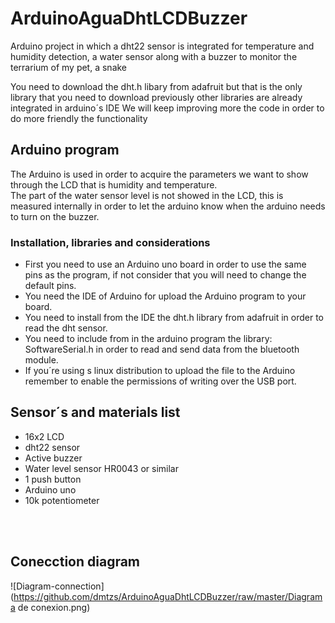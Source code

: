 # ArduinoAguaDhtLCDBuzzer
 Arduino project in which a dht22 sensor is integrated for temperature and humidity detection, a water sensor along with a buzzer to monitor the terrarium of my pet, a snake
 
 You need to download the dht.h libary from adafruit but that is the only library that you need to download previously other libraries are already integrated in arduino´s IDE
 We will keep improving more the code in order to do more friendly the functionality

## Arduino program
The Arduino is used in order to acquire the parameters we want to show through the LCD that is humidity and temperature.
<br>
The part of the water sensor level is not showed in the LCD, this is measured internally in order to let the arduino know when the arduino needs to turn on the buzzer.

### Installation, libraries and considerations
* First you need to use an Arduino uno board in order to use the same pins as the program, if not consider that you will need to change the default pins.
* You need the IDE of Arduino for upload the Arduino program to your board.
* You need to install from the IDE the dht.h library from adafruit in order to read the dht sensor.
* You need to include from in the arduino program the library: SoftwareSerial.h in order to read and send data from the bluetooth module.
* If you´re using s linux distribution to upload the file to the Arduino remember to enable the permissions of writing over the USB port.

## Sensor´s and materials list
* 16x2 LCD
* dht22 sensor
* Active buzzer
* Water level sensor HR0043 or similar
* 1 push button
* Arduino uno
* 10k potentiometer

<br><br>

## Conecction diagram
![Diagram-connection](https://github.com/dmtzs/ArduinoAguaDhtLCDBuzzer/raw/master/Diagrama de conexion.png)